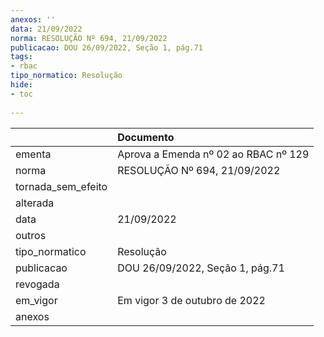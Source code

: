 ```yaml
---
anexos: ''
data: 21/09/2022
norma: RESOLUÇÃO Nº 694, 21/09/2022
publicacao: DOU 26/09/2022, Seção 1, pág.71
tags:
- rbac
tipo_normatico: Resolução
hide: 
- toc 
 
---
```


|                    | Documento                            |
|:-------------------|:-------------------------------------|
| ementa             | Aprova a Emenda nº 02 ao RBAC nº 129 |
| norma              | RESOLUÇÃO Nº 694, 21/09/2022         |
| tornada_sem_efeito |                                      |
| alterada           |                                      |
| data               | 21/09/2022                           |
| outros             |                                      |
| tipo_normatico     | Resolução                            |
| publicacao         | DOU 26/09/2022, Seção 1, pág.71      |
| revogada           |                                      |
| em_vigor           | Em vigor 3 de outubro de 2022        |
| anexos             |                                      |